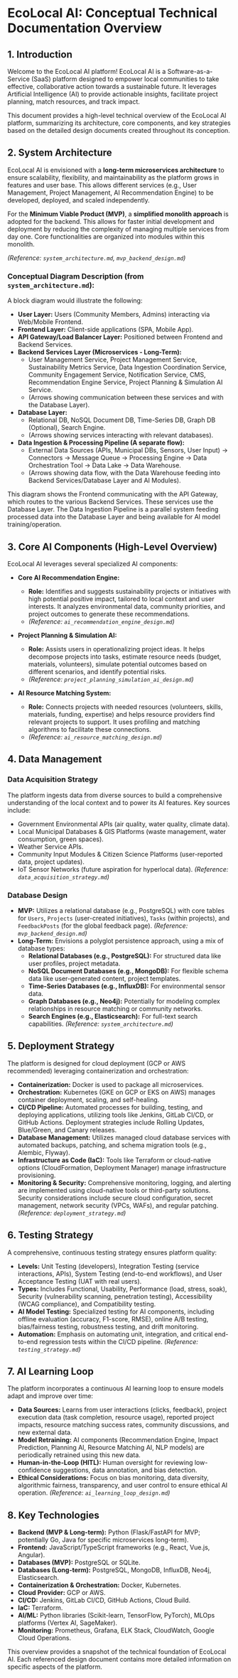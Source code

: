 # EcoLocal AI: Conceptual Technical Documentation Overview

## 1. Introduction

Welcome to the EcoLocal AI platform! EcoLocal AI is a Software-as-a-Service (SaaS) platform designed to empower local communities to take effective, collaborative action towards a sustainable future. It leverages Artificial Intelligence (AI) to provide actionable insights, facilitate project planning, match resources, and track impact.

This document provides a high-level technical overview of the EcoLocal AI platform, summarizing its architecture, core components, and key strategies based on the detailed design documents created throughout its conception.

## 2. System Architecture

EcoLocal AI is envisioned with a **long-term microservices architecture** to ensure scalability, flexibility, and maintainability as the platform grows in features and user base. This allows different services (e.g., User Management, Project Management, AI Recommendation Engine) to be developed, deployed, and scaled independently.

For the **Minimum Viable Product (MVP)**, a **simplified monolith approach** is adopted for the backend. This allows for faster initial development and deployment by reducing the complexity of managing multiple services from day one. Core functionalities are organized into modules within this monolith.

*(Reference: `system_architecture.md`, `mvp_backend_design.md`)*

### Conceptual Diagram Description (from `system_architecture.md`):

A block diagram would illustrate the following:
*   **User Layer:** Users (Community Members, Admins) interacting via Web/Mobile Frontend.
*   **Frontend Layer:** Client-side applications (SPA, Mobile App).
*   **API Gateway/Load Balancer Layer:** Positioned between Frontend and Backend Services.
*   **Backend Services Layer (Microservices - Long-Term):**
    *   User Management Service, Project Management Service, Sustainability Metrics Service, Data Ingestion Coordination Service, Community Engagement Service, Notification Service, CMS, Recommendation Engine Service, Project Planning & Simulation AI Service.
    *   (Arrows showing communication between these services and with the Database Layer).
*   **Database Layer:**
    *   Relational DB, NoSQL Document DB, Time-Series DB, Graph DB (Optional), Search Engine.
    *   (Arrows showing services interacting with relevant databases).
*   **Data Ingestion & Processing Pipeline (A separate flow):**
    *   External Data Sources (APIs, Municipal DBs, Sensors, User Input) -> Connectors -> Message Queue -> Processing Engine -> Data Orchestration Tool -> Data Lake -> Data Warehouse.
    *   (Arrows showing data flow, with the Data Warehouse feeding into Backend Services/Database Layer and AI Modules).

This diagram shows the Frontend communicating with the API Gateway, which routes to the various Backend Services. These services use the Database Layer. The Data Ingestion Pipeline is a parallel system feeding processed data into the Database Layer and being available for AI model training/operation.

## 3. Core AI Components (High-Level Overview)

EcoLocal AI leverages several specialized AI components:

*   **Core AI Recommendation Engine:**
    *   **Role:** Identifies and suggests sustainability projects or initiatives with high potential positive impact, tailored to local context and user interests. It analyzes environmental data, community priorities, and project outcomes to generate these recommendations.
    *   *(Reference: `ai_recommendation_engine_design.md`)*

*   **Project Planning & Simulation AI:**
    *   **Role:** Assists users in operationalizing project ideas. It helps decompose projects into tasks, estimate resource needs (budget, materials, volunteers), simulate potential outcomes based on different scenarios, and identify potential risks.
    *   *(Reference: `project_planning_simulation_ai_design.md`)*

*   **AI Resource Matching System:**
    *   **Role:** Connects projects with needed resources (volunteers, skills, materials, funding, expertise) and helps resource providers find relevant projects to support. It uses profiling and matching algorithms to facilitate these connections.
    *   *(Reference: `ai_resource_matching_design.md`)*

## 4. Data Management

### Data Acquisition Strategy

The platform ingests data from diverse sources to build a comprehensive understanding of the local context and to power its AI features. Key sources include:
*   Government Environmental APIs (air quality, water quality, climate data).
*   Local Municipal Databases & GIS Platforms (waste management, water consumption, green spaces).
*   Weather Service APIs.
*   Community Input Modules & Citizen Science Platforms (user-reported data, project updates).
*   IoT Sensor Networks (future aspiration for hyperlocal data).
*(Reference: `data_acquisition_strategy.md`)*

### Database Design

*   **MVP:** Utilizes a relational database (e.g., PostgreSQL) with core tables for `Users`, `Projects` (user-created initiatives), `Tasks` (within projects), and `FeedbackPosts` (for the global feedback page).
    *(Reference: `mvp_backend_design.md`)*
*   **Long-Term:** Envisions a polyglot persistence approach, using a mix of database types:
    *   **Relational Databases (e.g., PostgreSQL):** For structured data like user profiles, project metadata.
    *   **NoSQL Document Databases (e.g., MongoDB):** For flexible schema data like user-generated content, project templates.
    *   **Time-Series Databases (e.g., InfluxDB):** For environmental sensor data.
    *   **Graph Databases (e.g., Neo4j):** Potentially for modeling complex relationships in resource matching or community networks.
    *   **Search Engines (e.g., Elasticsearch):** For full-text search capabilities.
    *(Reference: `system_architecture.md`)*

## 5. Deployment Strategy

The platform is designed for cloud deployment (GCP or AWS recommended) leveraging containerization and orchestration:
*   **Containerization:** Docker is used to package all microservices.
*   **Orchestration:** Kubernetes (GKE on GCP or EKS on AWS) manages container deployment, scaling, and self-healing.
*   **CI/CD Pipeline:** Automated processes for building, testing, and deploying applications, utilizing tools like Jenkins, GitLab CI/CD, or GitHub Actions. Deployment strategies include Rolling Updates, Blue/Green, and Canary releases.
*   **Database Management:** Utilizes managed cloud database services with automated backups, patching, and schema migration tools (e.g., Alembic, Flyway).
*   **Infrastructure as Code (IaC):** Tools like Terraform or cloud-native options (CloudFormation, Deployment Manager) manage infrastructure provisioning.
*   **Monitoring & Security:** Comprehensive monitoring, logging, and alerting are implemented using cloud-native tools or third-party solutions. Security considerations include secure cloud configuration, secret management, network security (VPCs, WAFs), and regular patching.
*(Reference: `deployment_strategy.md`)*

## 6. Testing Strategy

A comprehensive, continuous testing strategy ensures platform quality:
*   **Levels:** Unit Testing (developers), Integration Testing (service interactions, APIs), System Testing (end-to-end workflows), and User Acceptance Testing (UAT with real users).
*   **Types:** Includes Functional, Usability, Performance (load, stress, soak), Security (vulnerability scanning, penetration testing), Accessibility (WCAG compliance), and Compatibility testing.
*   **AI Model Testing:** Specialized testing for AI components, including offline evaluation (accuracy, F1-score, RMSE), online A/B testing, bias/fairness testing, robustness testing, and drift monitoring.
*   **Automation:** Emphasis on automating unit, integration, and critical end-to-end regression tests within the CI/CD pipeline.
*(Reference: `testing_strategy.md`)*

## 7. AI Learning Loop

The platform incorporates a continuous AI learning loop to ensure models adapt and improve over time:
*   **Data Sources:** Learns from user interactions (clicks, feedback), project execution data (task completion, resource usage), reported project impacts, resource matching success rates, community discussions, and new external data.
*   **Model Retraining:** AI components (Recommendation Engine, Impact Prediction, Planning AI, Resource Matching AI, NLP models) are periodically retrained using this new data.
*   **Human-in-the-Loop (HITL):** Human oversight for reviewing low-confidence suggestions, data annotation, and bias detection.
*   **Ethical Considerations:** Focus on bias monitoring, data diversity, algorithmic fairness, transparency, and user control to ensure ethical AI operation.
*(Reference: `ai_learning_loop_design.md`)*

## 8. Key Technologies

*   **Backend (MVP & Long-term):** Python (Flask/FastAPI for MVP; potentially Go, Java for specific microservices long-term).
*   **Frontend:** JavaScript/TypeScript frameworks (e.g., React, Vue.js, Angular).
*   **Databases (MVP):** PostgreSQL or SQLite.
*   **Databases (Long-term):** PostgreSQL, MongoDB, InfluxDB, Neo4j, Elasticsearch.
*   **Containerization & Orchestration:** Docker, Kubernetes.
*   **Cloud Provider:** GCP or AWS.
*   **CI/CD:** Jenkins, GitLab CI/CD, GitHub Actions, Cloud Build.
*   **IaC:** Terraform.
*   **AI/ML:** Python libraries (Scikit-learn, TensorFlow, PyTorch), MLOps platforms (Vertex AI, SageMaker).
*   **Monitoring:** Prometheus, Grafana, ELK Stack, CloudWatch, Google Cloud Operations.

This overview provides a snapshot of the technical foundation of EcoLocal AI. Each referenced design document contains more detailed information on specific aspects of the platform.

